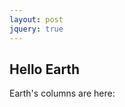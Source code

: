 ```yaml
---
layout: post
jquery: true
---
```


## Hello Earth
Earth's columns are here:
<div id="planetdata"></div>

<script>
  var myData = planetData['Earth'].join(' | ');
  console.log(myData);
  document.getElementById("planetdata").innerHTML = myData;
</script>